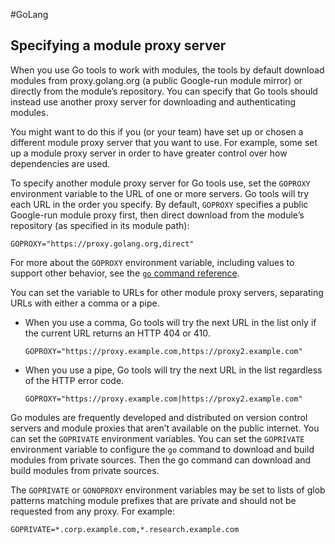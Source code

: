 #GoLang 
## Specifying a module proxy server

When you use Go tools to work with modules, the tools by default download modules from proxy.golang.org (a public Google-run module mirror) or directly from the module’s repository. You can specify that Go tools should instead use another proxy server for downloading and authenticating modules.

You might want to do this if you (or your team) have set up or chosen a different module proxy server that you want to use. For example, some set up a module proxy server in order to have greater control over how dependencies are used.

To specify another module proxy server for Go tools use, set the `GOPROXY` environment variable to the URL of one or more servers. Go tools will try each URL in the order you specify. By default, `GOPROXY` specifies a public Google-run module proxy first, then direct download from the module’s repository (as specified in its module path):

```
GOPROXY="https://proxy.golang.org,direct"
```

For more about the `GOPROXY` environment variable, including values to support other behavior, see the [`go` command reference](https://go.dev/cmd/go/#hdr-Module_downloading_and_verification).

You can set the variable to URLs for other module proxy servers, separating URLs with either a comma or a pipe.

-   When you use a comma, Go tools will try the next URL in the list only if the current URL returns an HTTP 404 or 410.
    
    ```
    GOPROXY="https://proxy.example.com,https://proxy2.example.com"
    ```
    
-   When you use a pipe, Go tools will try the next URL in the list regardless of the HTTP error code.
    
    ```
    GOPROXY="https://proxy.example.com|https://proxy2.example.com"
    ```
    

Go modules are frequently developed and distributed on version control servers and module proxies that aren’t available on the public internet. You can set the `GOPRIVATE` environment variables. You can set the `GOPRIVATE` environment variable to configure the `go` command to download and build modules from private sources. Then the go command can download and build modules from private sources.

The `GOPRIVATE` or `GONOPROXY` environment variables may be set to lists of glob patterns matching module prefixes that are private and should not be requested from any proxy. For example:

```
GOPRIVATE=*.corp.example.com,*.research.example.com
```